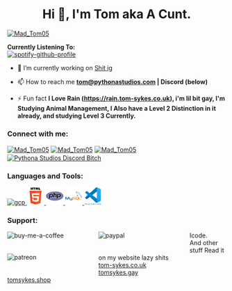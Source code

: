 <h1 align="center">Hi 👋, I'm Tom aka A Cunt.</h1>

<p align="left"> <a href="https://twitter.com/Mad_Tom05" target="blank"><img src="https://img.shields.io/twitter/follow/Mad_Tom05?logo=twitter&style=for-the-badge" alt="Mad_Tom05" /></a> </p>

**Currently Listening To:**<br/>
[![spotify-github-profile](https://spotify-github-profile.vercel.app/api/view?uid=fptn8gs7uxwx5i64pj0cf1k32&cover_image=true&theme=natemoo-re&bar_color=53b14f&bar_color_cover=false)](https://spotify-github-profile.vercel.app/api/view?uid=fptn8gs7uxwx5i64pj0cf1k32&redirect=true)

- 🔭 I’m currently working on [Shit ig](https://youtube.com/Mad_TomO5)

- 📫 How to reach me **tom@pythonastudios.com | Discord (below)**

- ⚡ Fun fact **I Love Rain (https://rain.tom-sykes.co.uk), i'm lil bit gay, I'm Studying Animal Management, I Also have a Level 2 Distinction in it already, and studying Level 3 Currently.**

<h3 align="left">Connect with me:</h3>
<p align="left">
<a href="https://twitter.com/Mad_Tom05" target="blank"><img align="center" src="https://raw.githubusercontent.com/rahuldkjain/github-profile-readme-generator/master/src/images/icons/Social/twitter.svg" alt="Mad_Tom05" height="30" width="40" /></a>
<a href="https://instagram.com/Mad_Tom05" target="blank"><img align="center" src="https://raw.githubusercontent.com/rahuldkjain/github-profile-readme-generator/master/src/images/icons/Social/instagram.svg" alt="Mad_Tom05" height="30" width="40" /></a>
<a href="https://www.youtube.com/c/Mad_TomO5" target="blank"><img align="center" src="https://raw.githubusercontent.com/rahuldkjain/github-profile-readme-generator/master/src/images/icons/Social/youtube.svg" alt="Mad_Tom05" height="30" width="40" /></a>
<a href="https://g9.yt/psdcrd" target="blank"><img align="center" src="https://raw.githubusercontent.com/rahuldkjain/github-profile-readme-generator/master/src/images/icons/Social/discord.svg" alt="Pythona Studios Discord Bitch" height="30" width="40" /></a>
</p>

<h3 align="left">Languages and Tools:</h3>
<p align="left"> <a href="https://cloud.google.com" target="_blank" rel="noreferrer"> <img src="https://www.vectorlogo.zone/logos/google_cloud/google_cloud-icon.svg" alt="gcp" width="40" height="40"/> </a> 
<a href="https://developer.mozilla.org/en-US/docs/Glossary/HTML5" target="_blank" rel="noreferrer"> <img src="https://raw.githubusercontent.com/devicons/devicon/master/icons/html5/html5-original-wordmark.svg" alt="HTML5" width="40" height="40"/> </a> 
  <a href="https://www.php.net/" target="_blank" rel="noreferrer"> <img src="https://raw.githubusercontent.com/devicons/devicon/master/icons/php/php-original.svg" alt="PHP" width="40" height="40"/> </a> 
  <a href="https://www.mysql.com/" target="_blank" rel="noreferrer"> <img src="https://raw.githubusercontent.com/devicons/devicon/master/icons/mysql/mysql-original-wordmark.svg" alt="mysql" width="40" height="40"/> </a> 
    <a href="https://www.vscode.dev/" target="_blank" rel="noreferrer"> <img src="https://raw.githubusercontent.com/devicons/devicon/master/icons/vscode/vscode-original-wordmark.svg" alt="VSCODE" width="40" height="40"/> </a> 
   </p>

<h3 align="left">Support:</h3>
<p><a href="hhttps://www.buymeacoffee.com/PythonaStudios"> <img align="left" src="https://cdn.buymeacoffee.com/buttons/v2/default-yellow.png" height="50" width="210" alt="buy-me-a-coffee" /></a><a href="https://www.paypal.com/paypalme/pythonastudiosgb"> <img align="left" src="https://i.ibb.co/fdpj8p8/paypal-donate-button.png" height="50" width="210" alt="paypal" /></a><a href="https://www.patreon.com/PythonaStudios"> <img align="left" src="https://i.ibb.co/hZVcbq9/patreon-button.png" height="50" width="210" alt="patreon" /></a></p>

Icode.<br> 
And other stuff Read it on my website lazy shits<br> 
<a href="//tom-sykes.co.uk">tom-sykes.co.uk</a><br> 
<a href="//tomsykes.gay">tomsykes.gay</a><br> 
<a href="//tomsykes.shop">tomsykes.shop</a>
